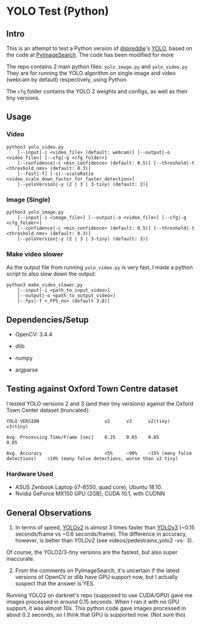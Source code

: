 # YOLO Test (Python)

## Intro

This is an attempt to test a Python version of [@pjreddie](https://github.com/pjreddie/)'s [YOLO](https://pjreddie.com/darknet/yolo/), based on the code at [PyImageSearch](https://www.pyimagesearch.com/2018/11/12/yolo-object-detection-with-opencv). The code has been modified for more

The repo contains 2 main python files: `yolo_image.py` and `yolo_video.py`
They are for running the YOLO algorithm on single image and video (webcam by default) respectively, using Python.

The `cfg` folder contains the YOLO 2 weights and configs, as well as their tiny versions.

## Usage

### Video

```
python3 yolo_video.py
	[--input|-i <video_file> (default: webcam)] [--output|-o <video_file>] [--cfg|-g <cfg_folder>]
	[--confidence|-c <min_confidence> (default: 0.5)] [--threshold|-t <threshold_nms> (default: 0.3)]
	[--fast|-f] [-s|--scaleRatio <video_scale_down_factor_for_faster_detection>]
	[--yoloVersion|-y (2 | 3 | 3-tiny) (default: 2)]
```

### Image (Single)

```
python3 yolo_image.py
	[--input|-i <image_file>] [--output|-o <video_file>] [--cfg|-g <cfg_folder>]
	[--confidence|-c <min_confidence> (default: 0.5)] [--threshold|-t <threshold_nms> (default: 0.3)]
	[--yoloVersion|-y (2 | 3 | 3-tiny) (default: 3)]
```

### Make video slower
As the output file from running `yolo_video.py` is very fast, I made a python script to also slow down the output:

```
python3 make_video_slower.py
	[--input|-i <path_to_input_video>]
	[--output|-o <path_to_output_video>]
	[--fps|-f <_FPS_no> (default 3.0)]
```

## Dependencies/Setup
- OpenCV: 3.4.4

- dlib

- numpy

- argparse


## Testing against Oxford Town Centre dataset
I tested YOLO versions 2 and 3 (and their tiny versions) against the Oxford Town Center dataset (truncated):

```
YOLO VERSION						v2		v3		v2(tiny)						v3(tiny)

Avg. Processing Time/Frame [sec]	0.25	0.65	0.05							0.05

Avg. Accuracy						<5%		~90%	~15% (many false detections)	<10% (many false detections, worse than v2 tiny)
```

### Hardware Used
- ASUS Zenbook Laptop (i7-8550, quad core), Ubuntu 18.10.
- Nvidia GeForce MX150 GPU (2GB), CUDA 10.1, with CUDNN


## General Observations
1) In terms of speed, [YOLOv2](https://pjreddie.com/darknet/yolov2/) is almost 3 times faster than [YOLOv3](https://pjreddie.com/darknet/yolo/) (~0.15 seconds/frame vs ~0.6 seconds/frame). The difference in accuracy, however, is better than YOLOv2 (see videos/pedestrains_yolo2 -vs- 3).

Of course, the YOLO2/3-tiny versions are the fastest, but also super inaccurate.

2) From the comments on PyImageSearch, it's uncertain if the latest versions of OpenCV or dlib have GPU support now, but I actually suspect that the answer is YES.

Running YOLO2 on darknet's repo (supposed to use CUDA/GPU) gave me images processed in around 0.15 seconds. When I ran it with no GPU support, it was almost 10s. This python code gave images processed in about 0.2 seconds, so I think that GPU is supported now. (Not sure tho)
